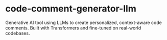 # code-comment-generator-llm
Generative AI tool using LLMs to create personalized, context-aware code comments. Built with Transformers and fine-tuned on real-world codebases.
